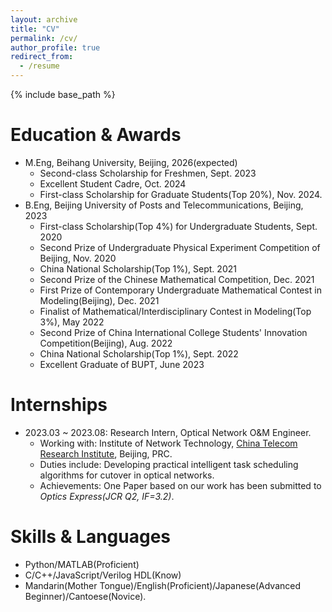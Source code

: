 ```yaml
---
layout: archive
title: "CV"
permalink: /cv/
author_profile: true
redirect_from:
  - /resume
---
```


{% include base_path %}

Education & Awards
======
* M.Eng, Beihang University, Beijing, 2026(expected)
  * Second-class Scholarship for Freshmen, Sept. 2023
  * Excellent Student Cadre, Oct. 2024
  * First-class Scholarship for Graduate Students(Top 20%), Nov. 2024.
* B.Eng, Beijing University of Posts and Telecommunications, Beijing, 2023
  * First-class Scholarship(Top 4%) for Undergraduate Students, Sept. 2020
  * Second Prize of Undergraduate Physical Experiment Competition of Beijing, Nov. 2020
  * China National Scholarship(Top 1%), Sept. 2021
  * Second Prize of the Chinese Mathematical Competition, Dec. 2021
  * First Prize of Contemporary Undergraduate Mathematical Contest in Modeling(Beijing), Dec. 2021
  * Finalist of Mathematical/Interdisciplinary Contest in Modeling(Top 3%), May 2022
  * Second Prize of China International College Students' Innovation Competition(Beijing), Aug. 2022
  * China National Scholarship(Top 1%), Sept. 2022
  * Excellent Graduate of BUPT, June 2023

Internships
======
* 2023.03 ~ 2023.08: Research Intern, Optical Network O&M Engineer.
  * Working with: Institute of Network Technology, [China Telecom Research Institute](http://www.chinatelecom.com.cn), Beijing, PRC.
  * Duties include: Developing practical intelligent task scheduling algorithms for cutover in optical networks.
  * Achievements: One Paper based on our work has been submitted to _Optics Express(JCR Q2, IF=3.2)_.

Skills & Languages
======
* Python/MATLAB(Proficient)
* C/C++/JavaScript/Verilog HDL(Know)
* Mandarin(Mother Tongue)/English(Proficient)/Japanese(Advanced Beginner)/Cantoese(Novice).
